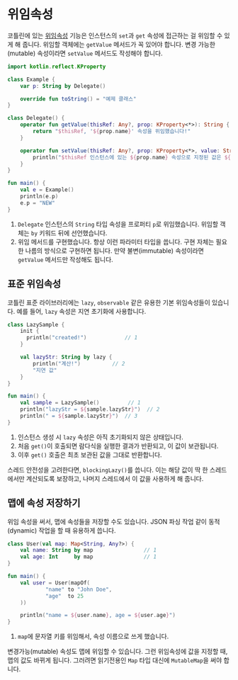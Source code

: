 # 위임속성

코틀린에 있는 [위임속성](http://kotlinlang.org/docs/reference/delegated-properties.html) 기능은 인스턴스의 `set`과 `get` 속성에 접근하는 걸 위임할 수 있게 해 줍니다. 위임할 객체에는 `getValue` 메서드가 꼭 있어야 합니다. 변경 가능한(mutable) 속성이라면 `setValue` 메서드도 작성해야 합니다.

```kotlin
import kotlin.reflect.KProperty

class Example {
    var p: String by Delegate()                                               // 1

    override fun toString() = "예제 클래스"
}

class Delegate() {
    operator fun getValue(thisRef: Any?, prop: KProperty<*>): String {        // 2
        return "$thisRef, '${prop.name}' 속성을 위임했습니다!"
    }

    operator fun setValue(thisRef: Any?, prop: KProperty<*>, value: String) { // 2
        println("$thisRef 인스턴스에 있는 ${prop.name} 속성으로 지정된 값은 ${value}입니다.")
    }
}

fun main() {
    val e = Example()
    println(e.p)
    e.p = "NEW"
}
```

1. `Delegate` 인스턴스의 `String` 타입 속성을 프로퍼티 `p`로 위임했습니다. 위임할 객체는 `by` 키워드 뒤에 선언했습니다.
2. 위임 메서드를 구현했습니다. 항상 이런 파라미터 타입을 씁니다. 구현 자체는 필요한 나름의 방식으로 구현하면 됩니다. 만약 불변(immutable) 속성이라면 `getValue` 메서드만 작성해도 됩니다.

## 표준 위임속성

코틀린 표준 라이브러리에는 `lazy`, `observable` 같은 유용한 기본 위임속성들이 있습니다. 예를 들어, `lazy` 속성은 지연 초기화에 사용합니다.

```kotlin
class LazySample {
    init {
      println("created!")            // 1
    }

    val lazyStr: String by lazy {
        println("계산!")          // 2
        "지연 값"
    }
}

fun main() {
    val sample = LazySample()         // 1
    println("lazyStr = ${sample.lazyStr}")  // 2
    println(" = ${sample.lazyStr}")  // 3
}
```

1. 인스턴스 생성 시 `lazy` 속성은 아직 초기화되지 않은 상태입니다.
2. 처음 `get()`이 호출되면 람다식을 실행한 결과가 반환되고, 이 값이 보관됩니다.
3. 이후 `get()` 호출은 최초 보관된 값을 그대로 반환합니다.

스레드 안전성을 고려한다면, `blockingLazy()`를 씁니다. 이는 해당 값이 딱 한 스레드에서만 계산되도록 보장하고, 나머지 스레드에서 이 값을 사용하게 해 줍니다.

## 맵에 속성 저장하기

위임 속성을 써서, 맵에 속성들을 저장할 수도 있습니다. JSON 파싱 작업 같이 동적(dynamic) 작업을 할 때 유용하게 씁니다.

```kotlin
class User(val map: Map<String, Any?>) {
    val name: String by map                // 1
    val age: Int     by map                // 1
}

fun main() {
    val user = User(mapOf(
            "name" to "John Doe",
            "age"  to 25
    ))

    println("name = ${user.name}, age = ${user.age}")
}
```

1. `map`에 문자열 키를 위임해서, 속성 이름으로 쓰게 했습니다.

변경가능(mutable) 속성도 맵에 위임할 수 있습니다. 그런 위임속성에 값을 지정할 때, 맵의 값도 바뀌게 됩니다. 그러려면 읽기전용인 `Map` 타입 대신에 `MutableMap`을 써야 합니다.

